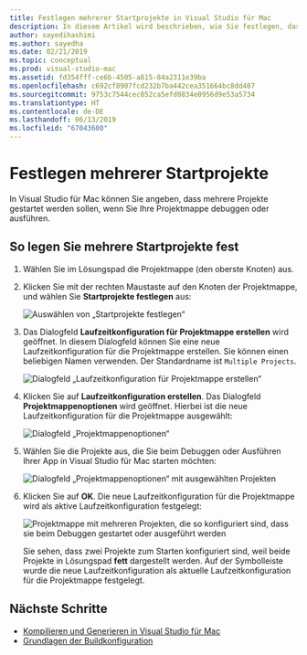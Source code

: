 ```yaml
---
title: Festlegen mehrerer Startprojekte in Visual Studio für Mac
description: In diesem Artikel wird beschrieben, wie Sie festlegen, dass mehrere Projekte beim Ausführen oder Debuggen gestartet werden.
author: sayedihashimi
ms.author: sayedha
ms.date: 02/21/2019
ms.topic: conceptual
ms.prod: visual-studio-mac
ms.assetid: fd354fff-ce6b-4505-a815-84a2311e39ba
ms.openlocfilehash: c692cf8907fcd232b7ba442cea351664bc8dd407
ms.sourcegitcommit: 9753c7544cec852ca5efd0834e0956d9e53a5734
ms.translationtype: HT
ms.contentlocale: de-DE
ms.lasthandoff: 06/13/2019
ms.locfileid: "67043600"
---
```

# <a name="set-multiple-startup-projects"></a>Festlegen mehrerer Startprojekte

In Visual Studio für Mac können Sie angeben, dass mehrere Projekte gestartet werden sollen, wenn Sie Ihre Projektmappe debuggen oder ausführen.

## <a name="to-set-multiple-startup-projects"></a>So legen Sie mehrere Startprojekte fest

1. Wählen Sie im Lösungspad die Projektmappe (den oberste Knoten) aus.

2. Klicken Sie mit der rechten Maustaste auf den Knoten der Projektmappe, und wählen Sie **Startprojekte festlegen** aus:

   ![Auswählen von „Startprojekte festlegen“](media/startup-proj-ctx-menu.png)

3. Das Dialogfeld **Laufzeitkonfiguration für Projektmappe erstellen** wird geöffnet. In diesem Dialogfeld können Sie eine neue Laufzeitkonfiguration für die Projektmappe erstellen. Sie können einen beliebigen Namen verwenden. Der Standardname ist `Multiple Projects`.

   ![Dialogfeld „Laufzeitkonfiguration für Projektmappe erstellen“](media/create-sln-run-config.png)

4. Klicken Sie auf **Laufzeitkonfiguration erstellen**. Das Dialogfeld **Projektmappenoptionen** wird geöffnet. Hierbei ist die neue Laufzeitkonfiguration für die Projektmappe ausgewählt:

   ![Dialogfeld „Projektmappenoptionen“](media/sln-options-run-config-multi-projects.png)

5. Wählen Sie die Projekte aus, die Sie beim Debuggen oder Ausführen Ihrer App in Visual Studio für Mac starten möchten:

   ![Dialogfeld „Projektmappenoptionen“ mit ausgewählten Projekten](media/sln-options-run-config-multi-projects-configured.png)

6. Klicken Sie auf **OK**. Die neue Laufzeitkonfiguration für die Projektmappe wird als aktive Laufzeitkonfiguration festgelegt:

   ![Projektmappe mit mehreren Projekten, die so konfiguriert sind, dass sie beim Debuggen gestartet oder ausgeführt werden](media/startup-project-configured.png)

   Sie sehen, dass zwei Projekte zum Starten konfiguriert sind, weil beide Projekte in Lösungspad **fett** dargestellt werden. Auf der Symbolleiste wurde die neue Laufzeitkonfiguration als aktuelle Laufzeitkonfiguration für die Projektmappe festgelegt.

## <a name="next-steps"></a>Nächste Schritte

- [Kompilieren und Generieren in Visual Studio für Mac](compiling-and-building.md)
- [Grundlagen der Buildkonfiguration](configurations.md)
